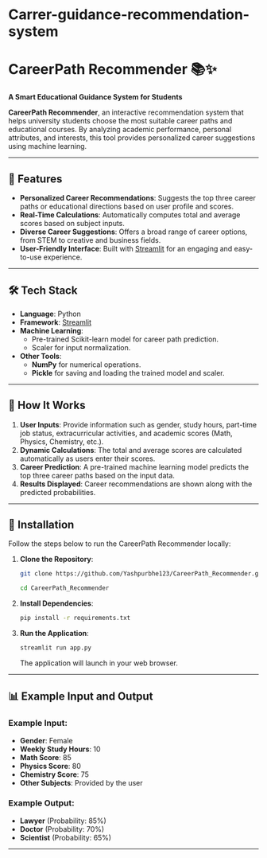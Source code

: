 # Carrer-guidance-recommendation-system
# **CareerPath Recommender 📚✨**  
**A Smart Educational Guidance System for Students**

**CareerPath Recommender**, an interactive recommendation system that helps university students choose the most suitable career paths and educational courses. By analyzing academic performance, personal attributes, and interests, this tool provides personalized career suggestions using machine learning.

---

## **🚀 Features**
- **Personalized Career Recommendations**: Suggests the top three career paths or educational directions based on user profile and scores.
- **Real-Time Calculations**: Automatically computes total and average scores based on subject inputs.
- **Diverse Career Suggestions**: Offers a broad range of career options, from STEM to creative and business fields.
- **User-Friendly Interface**: Built with [Streamlit](https://streamlit.io/) for an engaging and easy-to-use experience.

---

## **🛠️ Tech Stack**
- **Language**: Python
- **Framework**: [Streamlit](https://streamlit.io/)
- **Machine Learning**:
  - Pre-trained Scikit-learn model for career path prediction.
  - Scaler for input normalization.
- **Other Tools**:
  - **NumPy** for numerical operations.
  - **Pickle** for saving and loading the trained model and scaler.

---

## **📑 How It Works**
1. **User Inputs**: Provide information such as gender, study hours, part-time job status, extracurricular activities, and academic scores (Math, Physics, Chemistry, etc.).
2. **Dynamic Calculations**: The total and average scores are calculated automatically as users enter their scores.
3. **Career Prediction**: A pre-trained machine learning model predicts the top three career paths based on the input data.
4. **Results Displayed**: Career recommendations are shown along with the predicted probabilities.

---

## **🔧 Installation**
Follow the steps below to run the CareerPath Recommender locally:

1. **Clone the Repository**:
   ```bash
   git clone https://github.com/Yashpurbhe123/CareerPath_Recommender.git
   
   cd CareerPath_Recommender
   ```

2. **Install Dependencies**:
   ```bash
   pip install -r requirements.txt
   ```

3. **Run the Application**:
   ```bash
   streamlit run app.py
   ```

   The application will launch in your web browser.

---

## **📊 Example Input and Output**
### Example Input:
- **Gender**: Female
- **Weekly Study Hours**: 10
- **Math Score**: 85
- **Physics Score**: 80
- **Chemistry Score**: 75
- **Other Subjects**: Provided by the user

### Example Output:
- **Lawyer** (Probability: 85%)
- **Doctor** (Probability: 70%)
- **Scientist** (Probability: 65%)

---
